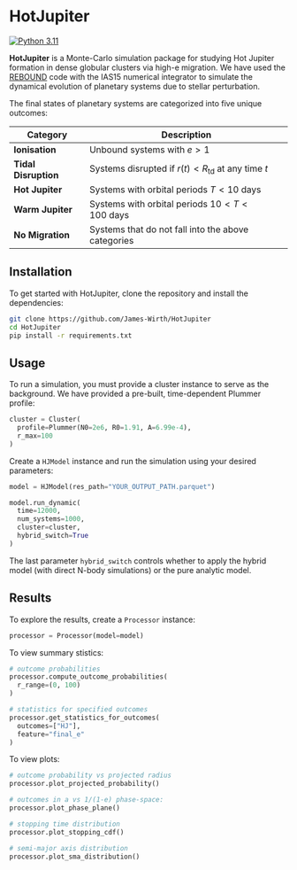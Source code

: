 # HotJupiter

[![Python 3.11](https://img.shields.io/badge/Python-3.11-blue.svg)](https://www.python.org/downloads/release/python-3110/)

**HotJupiter** is a Monte-Carlo simulation package for studying Hot Jupiter formation in dense globular clusters via high-e migration. We have used the [REBOUND](https://github.com/hannorein/rebound) code with the IAS15 numerical integrator to simulate the dynamical evolution of planetary systems due to stellar perturbation.

The final states of planetary systems are categorized into five unique outcomes:

| Category            | Description                                                     |
|---------------------|-----------------------------------------------------------------|
| **Ionisation**      | Unbound systems with $e > 1$                                   |
| **Tidal Disruption**| Systems disrupted if $r(t) < R_{\mathrm{td}}$ at any time $t$  |
| **Hot Jupiter**     | Systems with orbital periods $T < 10 \ \mathrm{days}$          |
| **Warm Jupiter**    | Systems with orbital periods $10 < T < 100 \ \mathrm{days}$    |
| **No Migration**    | Systems that do not fall into the above categories             |


## Installation

To get started with HotJupiter, clone the repository and install the dependencies:

```bash
git clone https://github.com/James-Wirth/HotJupiter
cd HotJupiter
pip install -r requirements.txt
```

## Usage

To run a simulation, you must provide a cluster instance to serve as the background. We have provided a pre-built, time-dependent Plummer profile:

```python
cluster = Cluster(
  profile=Plummer(N0=2e6, R0=1.91, A=6.99e-4),
  r_max=100
)
```

Create a `HJModel` instance and run the simulation using your desired parameters:

```python
model = HJModel(res_path="YOUR_OUTPUT_PATH.parquet")

model.run_dynamic(
  time=12000,
  num_systems=1000,
  cluster=cluster,
  hybrid_switch=True
)
```

The last parameter `hybrid_switch` controls whether to apply the hybrid model (with direct N-body simulations) or the pure analytic model. 

## Results

To explore the results, create a `Processor` instance:

```python
processor = Processor(model=model)
```

To view summary stistics:
```python
# outcome probabilities
processor.compute_outcome_probabilities(
  r_range=(0, 100)
)

# statistics for specified outcomes
processor.get_statistics_for_outcomes(
  outcomes=["HJ"],
  feature="final_e"
)
```

To view plots:
```python
# outcome probability vs projected radius
processor.plot_projected_probability()

# outcomes in a vs 1/(1-e) phase-space:
processor.plot_phase_plane()

# stopping time distribution
processor.plot_stopping_cdf()

# semi-major axis distribution
processor.plot_sma_distribution()
```
